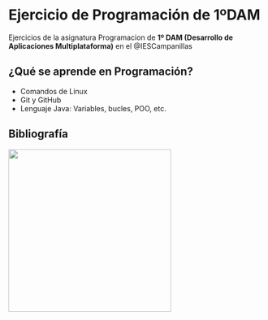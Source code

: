 # Ejercicio de Programación de 1ºDAM
Ejercicios de la asignatura Programacion de **1º DAM (Desarrollo de Aplicaciones Multiplataforma)** en el @IESCampanillas

## ¿Qué se aprende en Programación?

* Comandos de Linux
* Git y GitHub
* Lenguaje Java: Variables, bucles, POO, etc.

## Bibliografía

<img width="320px" src="/Imágenes/Java.jpg">